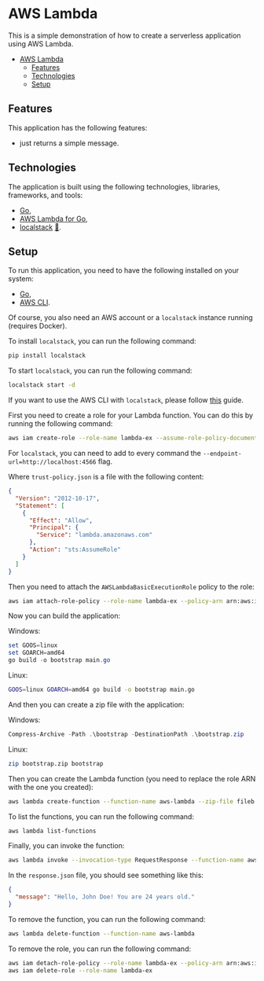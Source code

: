 # AWS Lambda

This is a simple demonstration of how to create a serverless application using AWS Lambda.

- [AWS Lambda](#aws-lambda)
  - [Features](#features)
  - [Technologies](#technologies)
  - [Setup](#setup)

## Features

This application has the following features:

- just returns a simple message.

## Technologies

The application is built using the following technologies, libraries, frameworks, and tools:

- [Go](https://golang.org/),
- [AWS Lambda for Go](https://github.com/aws/aws-lambda-go),
- [localstack](https://github.com/localstack/localstack) [📖](https://docs.localstack.cloud/user-guide/integrations/aws-cli/#localstack-aws-cli-awslocal).

## Setup

To run this application, you need to have the following installed on your system:

- [Go](https://golang.org/),
- [AWS CLI](https://aws.amazon.com/cli/).

Of course, you also need an AWS account or a `localstack` instance running (requires Docker).

To install `localstack`, you can run the following command:

```bash
pip install localstack
```

To start `localstack`, you can run the following command:

```bash
localstack start -d
```

If you want to use the AWS CLI with `localstack`, please follow [this](https://docs.localstack.cloud/user-guide/integrations/aws-cli/#localstack-aws-cli-awslocal) guide.

First you need to create a role for your Lambda function. You can do this by running the following command:

```bash
aws iam create-role --role-name lambda-ex --assume-role-policy-document file://trust-policy.json
```

For `localstack`, you can need to add to every command the `--endpoint-url=http://localhost:4566` flag.

Where `trust-policy.json` is a file with the following content:

```json
{
  "Version": "2012-10-17",
  "Statement": [
    {
      "Effect": "Allow",
      "Principal": {
        "Service": "lambda.amazonaws.com"
      },
      "Action": "sts:AssumeRole"
    }
  ]
}
```

Then you need to attach the `AWSLambdaBasicExecutionRole` policy to the role:

```bash
aws iam attach-role-policy --role-name lambda-ex --policy-arn arn:aws:iam::aws:policy/service-role/AWSLambdaBasicExecutionRole
```

Now you can build the application:

Windows:

```powershell
set GOOS=linux
set GOARCH=amd64
go build -o bootstrap main.go
```

Linux:

```bash
GOOS=linux GOARCH=amd64 go build -o bootstrap main.go
```

And then you can create a zip file with the application:

Windows:

```powershell
Compress-Archive -Path .\bootstrap -DestinationPath .\bootstrap.zip
```

Linux:

```bash
zip bootstrap.zip bootstrap
```

Then you can create the Lambda function (you need to replace the role ARN with the one you created):

```bash
aws lambda create-function --function-name aws-lambda --zip-file fileb://./bootstrap.zip --handler bootstrap --runtime provided.al2 --role arn:aws:iam::PUT_YOUR_ID_HERE:role/lambda-ex
```

To list the functions, you can run the following command:

```bash
aws lambda list-functions
```

Finally, you can invoke the function:

```bash
aws lambda invoke --invocation-type RequestResponse --function-name aws-lambda --cli-binary-format raw-in-base64-out --payload '{"What is your name?":"John Doe","What is your year of birth?":2000}' response.json
```

In the `response.json` file, you should see something like this:

```json
{
  "message": "Hello, John Doe! You are 24 years old."
}
```

To remove the function, you can run the following command:

```bash
aws lambda delete-function --function-name aws-lambda
```

To remove the role, you can run the following command:

```bash
aws iam detach-role-policy --role-name lambda-ex --policy-arn arn:aws:iam::aws:policy/service-role/AWSLambdaBasicExecutionRole
aws iam delete-role --role-name lambda-ex
```
